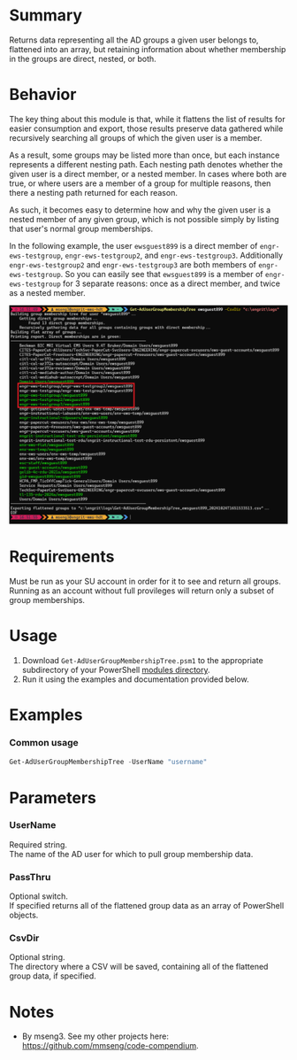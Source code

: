 # Summary
Returns data representing all the AD groups a given user belongs to, flattened into an array, but retaining information about whether membership in the groups are direct, nested, or both.  

# Behavior
The key thing about this module is that, while it flattens the list of results for easier consumption and export, those results preserve data gathered while recursively searching all groups of which the given user is a member.  

As a result, some groups may be listed more than once, but each instance represents a different nesting path. Each nesting path denotes whether the given user is a direct member, or a nested member. In cases where both are true, or where users are a member of a group for multiple reasons, then there a nesting path returned for each reason.  

As such, it becomes easy to determine how and why the given user is a nested member of any given group, which is not possible simply by listing that user's normal group memberships.  

In the following example, the user `ewsguest899` is a direct member of `engr-ews-testgroup`, `engr-ews-testgroup2`, and `engr-ews-testgroup3`. Additionally `engr-ews-testgroup2` and `engr-ews-testgroup3` are both members of `engr-ews-testgroup`. So you can easily see that `ewsguest899` is a member of `engr-ews-testgroup` for 3 separate reasons: once as a direct member, and twice as a nested member.  

<img src='example1.png' alt='Screenshot of console output of the module matching previous description.' />

# Requirements
Must be run as your SU account in order for it to see and return all groups. Running as an account without full provileges will return only a subset of group memberships.  

# Usage
1. Download `Get-AdUserGroupMembershipTree.psm1` to the appropriate subdirectory of your PowerShell [modules directory](https://github.com/engrit-illinois/how-to-install-a-custom-powershell-module).
2. Run it using the examples and documentation provided below.

# Examples

### Common usage
```powershell
Get-AdUserGroupMembershipTree -UserName "username"
```

# Parameters

### UserName
Required string.  
The name of the AD user for which to pull group membership data.  

### PassThru
Optional switch.  
If specified returns all of the flattened group data as an array of PowerShell objects.

### CsvDir
Optional string.  
The directory where a CSV will be saved, containing all of the flattened group data, if specified.  

# Notes
- By mseng3. See my other projects here: https://github.com/mmseng/code-compendium.